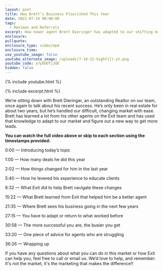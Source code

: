 ```yaml
---
layout: post
title: How Brett’s Business Flourished This Year
date: 2022-07-18 00:00:00
tags:
  - Reviews and Referrals
excerpt: How newer agent Brett Dieringer has adapted to our shifting market
enclosure:
pullquote:
enclosure_type: video/mp4
enclosure_time:
use_youtube_image: false
youtube_alternate_image: /uploads/7-18-22-highfill-yt.png
youtube_code: a7yGOOTjJOE
hidden: false
---
```

{% include youtube.html %}

{% include excerpt.html %}

We’re sitting down with Brett Dieringer, an outstanding Realtor on our team, once again to talk about his recent success. He’s only been in real estate for about two years, but he’s handled our difficult, changing market with ease. Brett has learned a lot from his other agents on the Exit team and has used that knowledge to adapt to our market and figure out a new way to get more leads.

**You can watch the full video above or skip to each section using the timestamps provided:**

0:00 — Introducing today’s topic

1:00 — How many deals he did this year

2:02 — How things changed for him in the last year

5:40 — How he levered his experience to educate clients

8:32 — What Exit did to help Brett navigate these changes

15:22 — What Brett learned from Exit that helped him be a better agent

21:35 — Where Brett sees his business going in the next few years

27:15 — You have to adapt or return to what worked before

30:58 — The more successful you are, the busier you get

33:20 — One piece of advice for agents who are struggling

36:26 — Wrapping up

If you have any questions about what you can do in this market or how Exit can help you, feel free to call or email us. We’d love to help, and remember: It's not the market, it's the marketing that makes the difference\!\!
